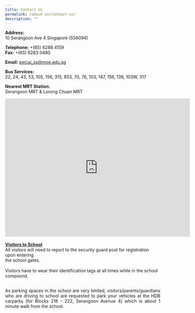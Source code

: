 ```yaml
---
title: Contact Us
permalink: /about-us/contact-us/
description: ""
---
```

<p><strong>Address:<br /></strong>10 Serangoon Ave 4 Singapore (556094)</p>
<p><strong>Telephone:</strong> +(65) 6288 4159<br /><strong>Fax:</strong> +(65) 6283 0480&nbsp;</p>
<p><strong>Email:</strong> <a href="mailto:peicai_ss@moe.edu.sg">peicai_ss@moe.edu.sg</a></p>
<p><strong>Bus Services:</strong> <br />22, 24, 43, 53, 105, 156, 315, 853, 70, 76, 103, 147, 156, 136, 103W, 317</p>
<p><strong>Nearest MRT Station:<br /></strong>Serangoon MRT &amp; Lorong Chuan MRT</p>
<div><iframe src="https://www.google.com/maps/embed?pb=!1m18!1m12!1m3!1d3988.6954361768435!2d103.86829741410237!3d1.3593732990085698!2m3!1f0!2f0!3f0!3m2!1i1024!2i768!4f13.1!3m3!1m2!1s0x31da1655ac19cd27%3A0xe02914da8bc43449!2sPeicai+Secondary+School!5e0!3m2!1sen!2ssg!4v1538291013916" width="600" height="450" frameborder="0" allowfullscreen="allowfullscreen" data-mce-fragment="1"></iframe></div><br>
<b><u>Visitors to School</u></b><br>
All visitors will need to report to the security guard post for registration upon entering<br> the school gates.<br><br>
Visitors have to wear their identification tags at all times while in the school compound.<br> <br>
<p align="justify">As parking spaces in the school are very limited, visitors/parents/guardians who are driving to school are requested to park your vehicles at the HDB carparks (for Blocks 218 - 222, Serangoon Avenue 4) which is about 1 minute walk from the school.<br>